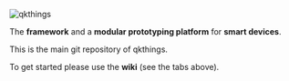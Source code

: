 ![](https://bitbucket.org/qkthings/qkthings/raw/cc587595d7a9f9e20175946998d50745d654dd54/logo.png "qkthings")

The **framework** and a **modular prototyping platform** for **smart devices**. 

This is the main git repository of qkthings.

To get started please use the **wiki** (see the tabs above).

